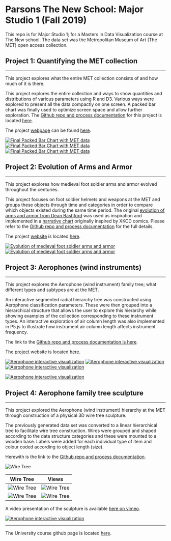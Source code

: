 # Parsons The New School: Major Studio 1 (Fall 2019)


This repo is for Major Studio 1; for a Masters in Data Visualization course at The New school.
The data set was the Metropolitan Museum of Art (The MET) open access collection.



## Project 1: Quantifying the MET collection
--------------------------------------------

This project explores what the entire MET collection consists of and how much of it is there.

This project explores the entire collection and ways to show quantities and
distributions of various parameters using R and D3. Various ways were explored
to present all the data compactly on one screen. A packed bar chart was finally
used to optimize screen space and allow further exploration.
The [Github repo and process documentation](https://github.com/acdreyer/PGDV5200_MajorStudio1/tree/master/Project_Quantitative) for this project
is located [here](https://github.com/acdreyer/PGDV5200_MajorStudio1/tree/master/Project_Quantitative).

The project [webpage](http://htmlpreview.github.io/?https://github.com/acdreyer/PGDV5200_MajorStudio1/blob/master/Project_Quantitative/index.html)
can be found [here](http://htmlpreview.github.io/?https://github.com/acdreyer/PGDV5200_MajorStudio1/blob/master/Project_Quantitative/index.html).

[![Final Packed Bar Chart with MET data](./Project_Quantitative/Images/screencapture_1.PNG)](http://htmlpreview.github.io/?https://github.com/acdreyer/PGDV5200_MajorStudio1/blob/master/Project_Quantitative/index.html)
[![Final Packed Bar Chart with MET data](./Project_Quantitative/Images/screencapture_3.PNG)](https://htmlpreview.github.io/?https://raw.githubusercontent.com/acdreyer/PGDV5200_MajorStudio1/master/Project_Quantitative/cultures.html)
[![Final Packed Bar Chart with MET data](./Project_Quantitative/Images/screencapture_6.PNG)](https://htmlpreview.github.io/?https://raw.githubusercontent.com/acdreyer/PGDV5200_MajorStudio1/master/Project_Quantitative/tags.html)



## Project 2: Evolution of Arms and Armor
--------------------------------------------

This project explores how medieval foot soldier arms and armor evolved throughout the centuries.

This project focuses on foot soldier helmets and weapons at the MET and groups
these objects through time and categories in order to compare which objects
existed during the same time period. The original [evolution of arms and armor
from Dean Bashford](https://htmlpreview.github.io/?https://raw.githubusercontent.com/acdreyer/PGDV5200_MajorStudio1/master/Project_Qualitative/DeanBashFord.html)
 was used as inspiration and implemented in a [narrative chart](https://source.opennews.org/articles/automating-xkcd-style-narrative-charts/) originally inspired by XKCD comics.
 Please refer to the [Github repo and process documentation](https://github.com/acdreyer/PGDV5200_MajorStudio1/tree/master/Project_Qualitative)
 for the full details.


The project [website](https://htmlpreview.github.io/?https://github.com/acdreyer/PGDV5200_MajorStudio1/blob/master/Project_Qualitative/index.html) is located
[here](https://htmlpreview.github.io/?https://github.com/acdreyer/PGDV5200_MajorStudio1/blob/master/Project_Qualitative/index.html).


[![Evolution of medieval foot soldier arms and armor](./Project_Qualitative/images/FinalQualViz.PNG)](https://htmlpreview.github.io/?https://github.com/acdreyer/PGDV5200_MajorStudio1/blob/master/Project_Qualitative/index.html)
[![Evolution of medieval foot soldier arms and armor](./Project_Qualitative/images/BasfordDean_page.PNG)](https://htmlpreview.github.io/?https://raw.githubusercontent.com/acdreyer/PGDV5200_MajorStudio1/master/Project_Qualitative/DeanBashFord.html)



## Project 3: Aerophones (wind instruments)
--------------------------------------------

This project explores the Aerophone (wind instrument) family tree; what different types and subtypes
are at the MET.

An interactive segmented radial hierarchy tree was constructed using Aerophone classification
parameters. These were then grouped into a hierarchical structure that allows the user to 
explore this hierarchy while showing examples of the collection corresponding to these instrument types.
An interactive exploration of air column length was also implemented in P5.js to illustrate how 
instrument air column length affects instrument frequency.

The link to the [Github repo and process documentation is here](https://github.com/acdreyer/PGDV5200_MajorStudio1/tree/master/Project_Interactive).

The [project](http://www.antimurphy.com/dataviz/) website is located [here](http://www.antimurphy.com/dataviz/).

[![Aerophone interactive visualization](./Project_Interactive/images/interactive_3.PNG)](http://www.antimurphy.com/dataviz/)
[![Aerophone interactive visualization](./Project_Interactive/images/interactive_3a.PNG)](http://www.antimurphy.com/dataviz/)
[![Aerophone interactive visualization](./Project_Interactive/images/interactive_5b.PNG)](http://www.antimurphy.com/dataviz/)



[![Aerophone interactive visualization](./Project_Interactive/images/interactive_video.PNG)](https://vimeo.com/user106211961/review/379189647/8def53f6a0)


## Project 4: Aerophone family tree sculpture
--------------------------------------------

This project explored the Aerophone (wind instrument) hierarchy at the MET through construction of
a physical 3D wire tree sculpture.

The previously generated data set was converted to a linear hierarchical tree to facilitate wire tree
construction. Wires were grouped and shaped according to the data structure categories and these
were mounted to a wooden base. Labels were added for each individual type of item and colour coded
according to object length (size).

Herewith is the link to the [Github repo and process documentation](https://github.com/acdreyer/PGDV5200_MajorStudio1/tree/master/Project_NewContexts).

![Wire Tree](./Project_NewContexts/images/tree_small.gif)

Wire Tree            |  Views
:-------------------------:|:-------------------------:
![Wire Tree](./Project_NewContexts/images/tree_5.jpg)|![Wire Tree](./Project_NewContexts/images/tree_6.jpg)
![Wire Tree](./Project_NewContexts/images/tree_4.jpg)|![Wire Tree](./Project_NewContexts/images/tree_2.jpg)


A video presentation of the sculpture is available [here on vimeo](https://vimeo.com/user106211961/review/379184645/de07fba451).

[![Aerophone interactive visualization](./Project_NewContexts/images/videoDummy.PNG)](https://vimeo.com/user106211961/review/379184645/de07fba451)


------------------------------
The University course github page is located [here](https://github.com/anbnyc/major-studio-1-fa19).